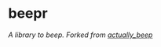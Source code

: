 # beepr

_A library to beep. Forked from [actually_beep](https://github.com/evanjpw/actually_beep)_

